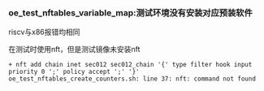 ### oe_test_nftables_variable_map:测试环境没有安装对应预装软件

riscv与x86报错均相同

在测试时使用nft，但是测试镜像未安装nft

```
+ nft add chain inet sec012 sec012_chain '{' type filter hook input priority 0 ';' policy accept ';' '}'
oe_test_nftables_create_counters.sh: line 37: nft: command not found
```

